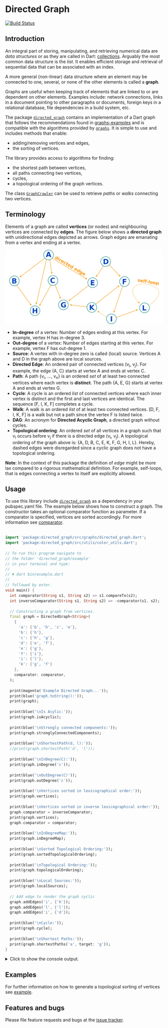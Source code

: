 
# Directed Graph

[![Build Status](https://travis-ci.com/simphotonics/directed_graph.svg?branch=master)](https://travis-ci.com/simphotonics/directed_graph)

## Introduction

An integral part of storing, manipulating, and retrieving numerical data are *data structures* or as they are called in Dart: [collections].
Arguably the most common data structure is the *list*. It enables efficient storage and retrieval of sequential data that can be associated with an index.

A more general (non-linear) data structure where an element may be connected to one, several, or none of the other elements is called a **graph**.

Graphs are useful when keeping track of elements that are linked to or are dependent on other elements.
Examples include: network connections, links in a document pointing to other paragraphs or documents, foreign keys in a relational database, file dependencies in a build system, etc.

The package [`directed_graph`][directed_graph] contains an implementation of a Dart graph that follows the
recommendations found in [graphs-examples] and is compatible with the algorithms provided by [`graphs`][graphs].
It is simple to use and includes methods that enable:
* adding/removing vertices and edges,
* the sorting of vertices.

The library provides access to algorithms
for finding:
* the shortest path between vertices,
* all paths connecting two vertices,
* cycles,
* a topological ordering of the graph vertices.

The class [`GraphCrawler`][GraphCrawler] can be used to retrieve *paths* or *walks* connecting two vertices.

## Terminology

Elements of a graph are called **vertices** (or nodes) and neighbouring vertices are connected by **edges**.
The figure below shows a **directed graph** with unidirectional edges depicted as arrows.
Graph edges are emanating from a vertex and ending at a vertex.

![Directed Graph Image](https://raw.githubusercontent.com/simphotonics/directed_graph/master/images/directed_graph.svg?sanitize=true)

- **In-degree** of a vertex: Number of edges ending at this vertex. For example, vertex H has in-degree 3.
- **Out-degree** of a vertex: Number of edges starting at this vertex. For example, vertex F has out-degree 1.
- **Source**: A vertex with in-degree zero is called (local) source. Vertices A and D in the graph above are local sources.
- **Directed Edge**: An ordered pair of connected vertices (v<sub>i</sub>, v<sub>j</sub>). For example, the edge (A, C) starts at vertex A and ends at vertex C.
- **Path**: A path {v<sub>i</sub>, ...,   v<sub>n</sub>} is an ordered *set* of at least two connected vertices where each vertex is **distinct**.
   The path \{A, E, G\} starts at vertex A and ends at vertex G.
- **Cycle**: A cycle is an ordered *list* of connected vertices where each inner vertex is distinct and the
first and last vertices are identical. The sequence \[F, I, K, F\] completes a cycle.
- **Walk**: A walk is an ordered *list* of at least two connected vertices.
\[D, F, I, K, F\] is a walk but not a path since the vertex F is listed twice.
- **DAG**: An acronym for **Directed Acyclic Graph**, a directed graph without cycles.
- **Topological ordering**: An ordered *set* of all vertices in a graph such that v<sub>i</sub>
occurs before v<sub>j</sub> if there is a directed edge (v<sub>i</sub>, v<sub>j</sub>).
A topological ordering of the graph above is: \{A, D, B, C, E, K, F, G, H, I, L\}.
Hereby, dashed edges were disregarded since a cyclic graph does not have a topological ordering.

**Note**: In the context of this package the definition of *edge* might be more lax compared to a rigorous mathematical
definition. For example, self-loops, that is edges connecting a vertex to itself are explicitly allowed.

## Usage

To use this library include [`directed_graph`][directed_graph] as a dependency in your pubspec.yaml file. The
example below shows how to construct a graph. The constructor takes an optional comparator function
as parameter. If a comparator is specified, vertices are sorted accordingly. For more information see [comparator].

```Dart

import 'package:directed_graph/src/graphs/directed_graph.dart';
import 'package:directed_graph/src/utils/color_utils.dart';

// To run this program navigate to
// the folder 'directed_graph/example'
// in your terminal and type:
//
// # dart bin/example.dart
//
// followed by enter.
void main() {
  int comparator(String s1, String s2) => s1.compareTo(s2);
  int inverseComparator(String s1, String s2) => -comparator(s1, s2);

  // Constructing a graph from vertices.
  final graph = DirectedGraph<String>(
    {
      'a': {'b', 'h', 'c', 'e'},
      'b': {'h'},
      'c': {'h', 'g'},
      'd': {'e', 'f'},
      'e': {'g'},
      'f': {'i'},
      'i': {'l'},
      'k': {'g', 'f'}
    },
    comparator: comparator,
  );

  print(magenta('Example Directed Graph...'));
  print(blue('graph.toString():'));
  print(graph);

  print(blue('\nIs Acylic:'));
  print(graph.isAcyclic);

  print(blue('\nStrongly connected components:'));
  print(graph.stronglyConnectedComponents);

  print(blue('\nShortestPath(d, l):'));
  //print(graph.shortestPath('d', 'l'));

  print(blue('\nInDegree(C):'));
  print(graph.inDegree('c'));

  print(blue('\nOutDegree(C)'));
  print(graph.outDegree('c'));

  print(blue('\nVertices sorted in lexicographical order:'));
  print(graph.vertices);

  print(blue('\nVertices sorted in inverse lexicographical order:'));
  graph.comparator = inverseComparator;
  print(graph.vertices);
  graph.comparator = comparator;

  print(blue('\nInDegreeMap:'));
  print(graph.inDegreeMap);

  print(blue('\nSorted Topological Ordering:'));
  print(graph.sortedTopologicalOrdering);

  print(blue('\nTopological Ordering:'));
  print(graph.topologicalOrdering);

  print(blue('\nLocal Sources:'));
  print(graph.localSources);

  // Add edge to render the graph cyclic
  graph.addEdges('i', {'k'});
  graph.addEdges('l', {'l'});
  graph.addEdges('i', {'d'});

  print(blue('\nCycle:'));
  print(graph.cycle);

  print(blue('\nShortest Paths:'));
  print(graph.shortestPaths('a', target: 'g'));
}


```

<details> <summary> Click to show the console output. </summary>

  ```Console
  $ dart example/bin/example.dart
  Example Directed Graph...
  graph.toString():
  {
   'a': {'b', 'h', 'c', 'e'},
   'b': {'h'},
   'c': {'h', 'g'},
   'd': {'e', 'f'},
   'e': {'g'},
   'f': {'i'},
   'g': {},
   'h': {},
   'i': {'l'},
   'k': {'g', 'f'},
   'l': {},
  }

  Is Acylic:
  true

  Strongly connected components:
  [[h], [b], [g], [c], [e], [a], [l], [i], [f], [d], [k]]

  ShortestPath(d, l):

  InDegree(C):
  1

  OutDegree(C)
  2

  Vertices sorted in lexicographical order:
  [a, b, c, d, e, f, g, h, i, k, l]

  Vertices sorted in inverse lexicographical order:
  [l, k, i, h, g, f, e, d, c, b, a]

  InDegreeMap:
  {a: 0, b: 1, h: 3, c: 1, e: 2, g: 3, d: 0, f: 2, i: 1, l: 1, k: 0}

  Sorted Topological Ordering:
  {a, b, c, d, e, h, k, f, g, i, l}

  Topological Ordering:
  {a, b, c, d, e, h, k, f, i, g, l}

  Local Sources:
  [[a, d, k], [b, c, e, f], [g, h, i], [l]]

  Cycle:
  [l, l]

  Shortest Paths:
  {a: [], b: [b], h: [h], c: [c], e: [e], g: [c, g]}

  ```

</details>


## Examples

For further information on how to generate a topological sorting of vertices see [example].

## Features and bugs

Please file feature requests and bugs at the [issue tracker].

[comparator]: https://api.flutter.dev/flutter/dart-core/Comparator.html
[issue tracker]: https://github.com/simphotonics/directed_graph/issues

[collections]: https://api.dart.dev/stable/2.8.4/dart-collection/dart-collection-library.html
[example]: https://github.com/simphotonics/directed_graph/tree/master/example
[graphs-examples]: https://pub.dev/packages/graphs#-example-tab-
[graphs]: https://pub.dev/packages/graphs
[directed_graph]: https://pub.dev/packages/directed_graph
[GraphCrawler]: https://pub.dev/documentation/directed_graph/latest/directed_graph/GraphCrawler-class.html
